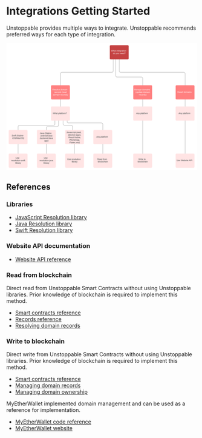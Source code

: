 # Integrations Getting Started

Unstoppable provides multiple ways to integrate. Unstoppable recommends preferred ways for each type of integration.

![](../.gitbook/assets/integrations_decision_framework.svg)

## References

### Libraries
* [JavaScript Resolution library](https://github.com/unstoppabledomains/resolution)
* [Java Resolution library](https://github.com/unstoppabledomains/resolution-java)
* [Swift Resolution library](https://github.com/unstoppabledomains/resolution-swift)

### Website API documentation
* [Website API reference](https://apidocs.unstoppabledomains.com/)

### Read from blockchain
Direct read from Unstoppable Smart Contracts without using Unstoppable libraries. Prior knowledge of blockchain is required to implement this method.       
* [Smart contracts reference](../domain-registry-essentials/cns-smart-contracts.md)  
* [Records reference](../domain-registry-essentials/records-reference.md)  
* [Resolving domain records](../domain-registry-essentials/resolving-domain-records.md)  

### Write to blockchain
Direct write from Unstoppable Smart Contracts without using Unstoppable libraries. Prior knowledge of blockchain is required to implement this method.   
* [Smart contracts reference](../domain-registry-essentials/cns-smart-contracts.md) 
* [Managing domain records](../managing-domains/managing-domain-records.md)  
* [Managing domain ownership](../managing-domains/managing-domain-ownership.md)

MyEtherWallet implemented domain management and can be used as a reference for implementation.  
* [MyEtherWallet code reference](https://github.com/MyEtherWallet/MyEtherWallet/tree/master/src/dapps/Unstoppable)    
* [MyEtherWallet website](https://www.myetherwallet.com)

